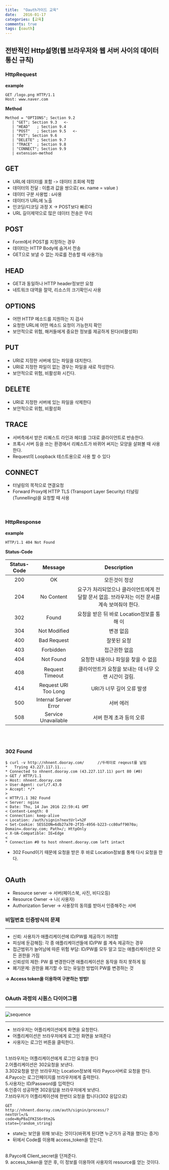 ```yaml
---
title:  "Oauth가이드 교육"
date:   2016-01-17
categories: [교육]
comments: true
tags: [oauth]
---
```


## 전반적인 Http설명(웹 브라우저와 웹 서버 사이의 데이터 통신 규칙) 

### HttpRequest
    

**example**

    GET /logo.png HTTP/1.1
    Host: www.naver.com

**Method**

    
    Method = "OPTIONS"; Section 9.2
       | "GET"; Section 9.3   <-
       | "HEAD"   ; Section 9.4
       | "POST"   ; Section 9.5   <-
       | "PUT"; Section 9.6
       | "DELETE" ; Section 9.7
       | "TRACE"  ; Section 9.8
       | "CONNECT"; Section 9.9
       | extension-method



## GET
- URL에 데이터를 포함 -> 데이터 조회에 적합
- 데이터의 전달 : 이름과 값을 쌍으로( ex. name = value )
- 데이터 구분 사용법 : `&`사용
 - 데이터가 URL에 노출
 - 인코딩/디코딩 과정 X -> POST보다 빠르다
 - URL 길이제약으로 많은 데이터 전송은 무리

## POST
- Form에서 POST를 지정하는 경우 
- 데이터는 HTTP Body에 숨겨서 전송
- GET으로 보낼 수 없는 자료를 전송할 때 사용가능

## HEAD
- GET과 동일하나 HTTP header정보만 요청
- 네트워크 대역을 절약, 리소스의 크기확인시 사용

## OPTIONS
- 어떤 HTTP 메소드를 지원하는 지 검사
- 요청한 URL에 어떤 메소드 요청이 가능한지 확인
- 보안적으로 위험, 해커들에게 중요한 정보를 제공하게 된다(비활성화)

## PUT
- URI로 지정한 서버에 있는 파일을 대치한다.
- URI로 지정한 파일이 없는 경우는 파일을 새로 작성한다.
- 보안적으로 위험, 비활성화 시킨다.

## DELETE
- URI로 지정한 서버에 있는 파일을 삭제한다
- 보안적으로 위험, 비활성화

## TRACE
- 서버측에서 받은 리퀘스트 라인과 헤더를 그대로 클라이언트로 반송한다.
- 프록시 서버 등을 쓰는 환경에서 리퀘스트가 바뀌어 써지는 모양을 살펴볼 때 사용한다.
- Request의 Loopback 테스트용으로 사용 할 수 있다

## CONNECT
- 터널링의 목적으로 연결요청
- Forward Proxy에 HTTP TLS (Transport Layer Security) 터널링 (Tunnelling)을 요청할 때 사용
<BR><BR><BR>

### HttpResponse

**example**

    HTTP/1.1 404 Not Found

**Status-Code**   
     
| Status-Code | Message | Description |
| :----------: | :---------: | :----------: |
| 200    | OK       | 모든것이 정상       |
| 204    | No Content       | 요구가 처리되었으나 클라이언트에게 전달할 문서 없음. 브라우저는 이전 문서를 계속 보여줘야 한다.       |
| 302    | Found       | 요청을 받은 뒤 바로 Location정보를 통해 이       |
| 304    | Not Modified       | 변경 없음       |
| 400    | Bad Request       | 잘못된 요청       |
| 403    | Forbidden       | 접근권한 없음       |
| 404    | Not Found       | 	요청한 내용이나 파일을 찾을 수 없음      |
| 408    | Request Timeout       | 클라이언트가 요청을 보내는 데 너무 오랜 시간이 걸림.       |
| 414    | Request URI Too Long       | URI가 너무 길어 오류 발생       |
| 500    | Internal Server Error       | 서버 에러       |
| 508    | Service Unavailable       | 	서버 한계 초과 등의 오류       |

<br><Br>

### 302 Found

    $ curl -v http://nhnent.dooray.com/      //두레이로 reqeust를 날림
    *   Trying 43.227.117.11...
    * Connected to nhnent.dooray.com (43.227.117.11) port 80 (#0)
    > GET / HTTP/1.1                         
    > Host: nhnent.dooray.com
    > User-Agent: curl/7.43.0
    > Accept: */*
    >
    < HTTP/1.1 302 Found
    < Server: nginx
    < Date: Thu, 14 Jan 2016 22:59:41 GMT
    < Content-Length: 0
    < Connection: keep-alive
    < Location: /auth/signin?nextUrl=%2F
    < Set-Cookie: SESSION=6db27a70-2f35-4956-b223-cc80aff9070a; Domain=.dooray.com; Path=/; HttpOnly
    < X-UA-Compatible: IE=Edge
    <
    * Connection #0 to host nhnent.dooray.com left intact

- 302 Found이기 때문에 요청을 받은 후 바로 Location정보를 통해 다시 요청을 한다.<br><br>

## OAuth

- Resource server -> 서버(페이스북, 사진, 비디오등)
- Resource Owner -> 나( 사용자)
- Authorization Server -> 사용장의 동의를 받아서 인증해주는 서버

### 비밀번호 인증방식의 문제
---
- 신뢰: 사용자가 애플리케이션에 ID/PW를 제공하기 꺼려함
- 피싱에 둔감해짐: 각 종 애플리케이션들에 ID/PW 를 계속 제공하는 경우
- 접근범위가 늘어남에 따른 위험 부담: ID/PW를 모두 알고 있는 애플리케이션은 모든 권한을 가짐
- 신뢰성의 제한: PW 를 변경한다면 애플리케이션은 동작을 하지 못하게 됨
- 폐기문제: 권한을 폐기할 수 있는 유일한 방법이 PW를 변경하는 것

__-> Access token을 이용하여 구분하는 방법!__
<br><br>

### OAuth 과정의 시퀀스 다이어그램
---
![sequence](https://scontent.xx.fbcdn.net/hphotos-xtl1/v/t1.0-9/12552519_946135498808831_407486787403867446_n.jpg?oh=cb906ae4d1880d78e8b783c7cfcfd051&oe=57349238)

---
- 브라우저는 어플리케이션에게 화면을 요청한다.<br>
- 어플리케이션은 브라우저에게 로그인 화면을 보여준다<br>
- 사용자는 로그인 버튼을 클릭한다.<br><br>


1.브라우저는 어플리케이션에게 로그인 요청을 한다<br>
2.어플리케이션은 302요청을 보낸다.<br>
3.302요청을 받은 브라우저는 Location정보에 따라 Payco서버로 요청을 한다.<br>
4.Payco는 로그인페이지를 브라우저에게 출력한다.<br>
5.사용자는 ID/Password를 입력한다<br>
6.인증이 성공하면 302응답을 브라우저에게 보낸다.<br>
7.브라우저가 어플리케이션에 한번더 요청을 합니다(302 응답으로)<br>


    GET
    http://nhnent.dooray.com/auth/signin/process/?
    nextUrl=/&
    code=NyP8aIFKIS6r8tm2&
    state={random_string}

- state는 보안을 위해 보내는 것이다(바뀌게 된다면 누군가가 공격을 했다는 증거)
- 뒤에서 Code를 이용해 access_token을 얻는다.

<br>
8.Payco에 Client_secret을 던져준다.

<br>
9. access_token을 얻은 후, 이 정보를 이용하여 사용자의 resource를 얻는 것이다.<br>
